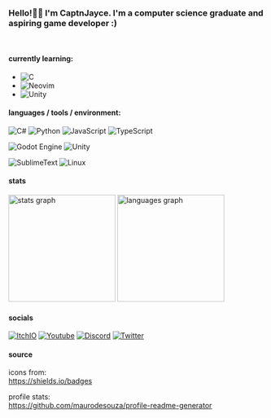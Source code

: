 ### Hello!👋🏻 I'm CaptnJayce. I'm a computer science graduate and aspiring game developer :)
<img src="https://tenor.com/view/plink-nerd-plank-plink-cat-cat-gif-17569403098672348326" width="15px">



#### currently learning:
- ![C](https://img.shields.io/badge/-black?style=flat-square&logo=c)
- ![Neovim](https://img.shields.io/badge/Neovim-black?style=flat-square&logo=neovim)
- ![Unity](https://img.shields.io/badge/Unity-black?style=flat-square&logo=unity)

#### languages / tools / environment: 
![C#](https://img.shields.io/badge/C%23-black?style=flat-square)
![Python](https://img.shields.io/badge/Python-black?style=flat-square&logo=python)
![JavaScript](https://img.shields.io/badge/JavaScript-black?style=flat-square&logo=javascript)
![TypeScript](https://img.shields.io/badge/TypeScript-black?style=flat-square&logo=typescript)

![Godot Engine](https://img.shields.io/badge/Godot-black?style=flat-square&logo=godot%20engine)
![Unity](https://img.shields.io/badge/Unity-black?style=flat-square&logo=unity)

![SublimeText](https://img.shields.io/badge/Sublime-black?style=flat-square&logo=sublimetext)
![Linux](https://img.shields.io/badge/Linux-black?style=flat-square&logo=linux)

#### stats
<div align ="left">
<img src="https://github-readme-stats.vercel.app/api?username=CaptnJayce&hide_title=false&hide_rank=false&show_icons=true&include_all_commits=true&count_private=true&disable_animations=false&theme=midnight-purple&locale=en&hide_border=true&order=1" alt="stats graph" height="210"/>
<img src="https://github-readme-stats.vercel.app/api/top-langs?username=CaptnJayce&locale=en&hide_title=false&layout=donut&langs_count=6&theme=midnight-purple&hide_border=true&order=2"alt="languages graph" height="210"/>
</div>

#### socials
[![ItchIO](https://img.shields.io/badge/ItchIO-black?style=flat-square&logo=itch.io)](https://captnjayce.itch.io/)
[![Youtube](https://img.shields.io/badge/YouTube-black?style=flat-square&logo=youtube)](www.youtube.com/@captnjayce)
[![Discord](https://img.shields.io/badge/-Discord-black?style=flat-square&logo=discord)](https://discord.com/users/775894736623239260)
[![Twitter](https://img.shields.io/badge/-Twitter-black?style=flat-square&logo=X)](https://twitter.com/https://x.com/CaptnJayce)

#### source
icons from:\
https://shields.io/badges

profile stats:\
https://github.com/maurodesouza/profile-readme-generator
